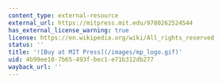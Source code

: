 ```yaml
---
content_type: external-resource
external_url: https://mitpress.mit.edu/9780262524544
has_external_license_warning: true
license: https://en.wikipedia.org/wiki/All_rights_reserved
status: ''
title: '![Buy at MIT Press](/images/mp_logo.gif)'
uid: 4b99ee10-7b65-493f-bec1-e71b312db277
wayback_url: ''
---
```

